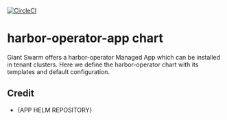 [![CircleCI](https://circleci.com/gh/giantswarm/cluster-autoscaler-app.svg?style=shield)](https://circleci.com/gh/giantswarm/cluster-autoscaler-app)

# harbor-operator-app chart

Giant Swarm offers a harbor-operator Managed App which can be installed in tenant clusters.
Here we define the harbor-operator chart with its templates and default configuration.

## Credit

* {APP HELM REPOSITORY}
